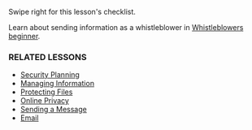 [Title]: # (What Now?)
[Order]: # (4)

Swipe right for this lesson's checklist.

Learn about sending information as a whistleblower in [Whistleblowers beginner](umbrella://work/whistleblowers/beginner).

### RELATED LESSONS

* [Security Planning](umbrella://assess-your-risk/security-planning)
* [Managing Information](umbrella://information/managing-information/beginner)
* [Protecting Files](umbrella://information/protecting-files)
* [Online Privacy](umbrella://communications/online-privacy/advanced)
* [Sending a Message](umbrella://communications/sending-a-message)
* [Email](umbrella://communications/email)
